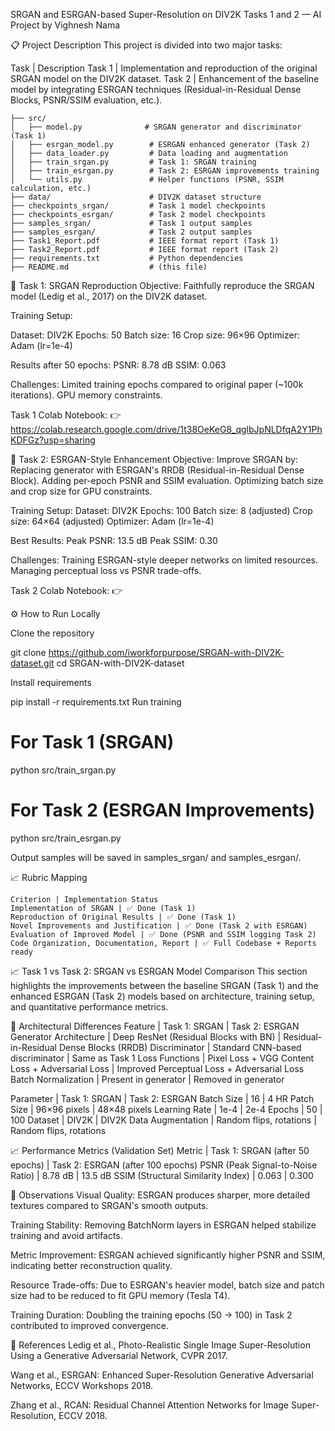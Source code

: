 SRGAN and ESRGAN-based Super-Resolution on DIV2K
Tasks 1 and 2 — AI Project by Vighnesh Nama

📋 Project Description
This project is divided into two major tasks:


Task | Description
Task 1 | Implementation and reproduction of the original SRGAN model on the DIV2K dataset.
Task 2 | Enhancement of the baseline model by integrating ESRGAN techniques (Residual-in-Residual Dense Blocks, PSNR/SSIM evaluation, etc.).
    
    ├── src/
    │   ├── model.py              # SRGAN generator and discriminator (Task 1)
    │   ├── esrgan_model.py        # ESRGAN enhanced generator (Task 2)
    │   ├── data_loader.py         # Data loading and augmentation
    │   ├── train_srgan.py         # Task 1: SRGAN training
    │   ├── train_esrgan.py        # Task 2: ESRGAN improvements training
    │   └── utils.py               # Helper functions (PSNR, SSIM calculation, etc.)
    ├── data/                      # DIV2K dataset structure
    ├── checkpoints_srgan/         # Task 1 model checkpoints
    ├── checkpoints_esrgan/        # Task 2 model checkpoints
    ├── samples_srgan/             # Task 1 output samples
    ├── samples_esrgan/            # Task 2 output samples
    ├── Task1_Report.pdf           # IEEE format report (Task 1)
    ├── Task2_Report.pdf           # IEEE format report (Task 2)
    ├── requirements.txt           # Python dependencies
    ├── README.md                  # (this file)

🧪 Task 1: SRGAN Reproduction
Objective: Faithfully reproduce the SRGAN model (Ledig et al., 2017) on the DIV2K dataset.

Training Setup:

Dataset: DIV2K
Epochs: 50
Batch size: 16
Crop size: 96×96
Optimizer: Adam (lr=1e-4)

Results after 50 epochs:
PSNR: 8.78 dB
SSIM: 0.063

Challenges:
Limited training epochs compared to original paper (~100k iterations).
GPU memory constraints.

Task 1 Colab Notebook:
👉 https://colab.research.google.com/drive/1t38OeKeG8_qglbJpNLDfqA2Y1PhKDFGz?usp=sharing

🧪 Task 2: ESRGAN-Style Enhancement
Objective: Improve SRGAN by:
Replacing generator with ESRGAN's RRDB (Residual-in-Residual Dense Block).
Adding per-epoch PSNR and SSIM evaluation.
Optimizing batch size and crop size for GPU constraints.

Training Setup:
Dataset: DIV2K
Epochs: 100
Batch size: 8 (adjusted)
Crop size: 64×64 (adjusted)
Optimizer: Adam (lr=1e-4)

Best Results:
Peak PSNR: 13.5 dB
Peak SSIM: 0.30

Challenges:
Training ESRGAN-style deeper networks on limited resources.
Managing perceptual loss vs PSNR trade-offs.

Task 2 Colab Notebook:
👉 

⚙️ How to Run Locally

Clone the repository

git clone https://github.com/iworkforpurpose/SRGAN-with-DIV2K-dataset.git
cd SRGAN-with-DIV2K-dataset

Install requirements

pip install -r requirements.txt
Run training

# For Task 1 (SRGAN)
python src/train_srgan.py

# For Task 2 (ESRGAN Improvements)
python src/train_esrgan.py

Output samples will be saved in samples_srgan/ and samples_esrgan/.

📈 Rubric Mapping

    Criterion | Implementation Status
    Implementation of SRGAN | ✅ Done (Task 1)
    Reproduction of Original Results | ✅ Done (Task 1)
    Novel Improvements and Justification | ✅ Done (Task 2 with ESRGAN)
    Evaluation of Improved Model | ✅ Done (PSNR and SSIM logging Task 2)
    Code Organization, Documentation, Report | ✅ Full Codebase + Reports ready

📈 Task 1 vs Task 2: SRGAN vs ESRGAN Model Comparison
This section highlights the improvements between the baseline SRGAN (Task 1) and the enhanced ESRGAN (Task 2) models based on architecture, training setup, and quantitative performance metrics.

🧠 Architectural Differences
Feature | Task 1: SRGAN | Task 2: ESRGAN
Generator Architecture | Deep ResNet (Residual Blocks with BN) | Residual-in-Residual Dense Blocks (RRDB)
Discriminator | Standard CNN-based discriminator | Same as Task 1
Loss Functions | Pixel Loss + VGG Content Loss + Adversarial Loss | Improved Perceptual Loss + Adversarial Loss
Batch Normalization | Present in generator | Removed in generator

Parameter | Task 1: SRGAN | Task 2: ESRGAN
Batch Size | 16 | 4
HR Patch Size | 96×96 pixels | 48×48 pixels
Learning Rate | 1e-4 | 2e-4
Epochs | 50 | 100
Dataset | DIV2K | DIV2K
Data Augmentation | Random flips, rotations | Random flips, rotations

📈 Performance Metrics (Validation Set)
Metric | Task 1: SRGAN (after 50 epochs) | Task 2: ESRGAN (after 100 epochs)
PSNR (Peak Signal-to-Noise Ratio) | 8.78 dB | 13.5 dB
SSIM (Structural Similarity Index) | 0.063 | 0.300

📝 Observations
Visual Quality:
ESRGAN produces sharper, more detailed textures compared to SRGAN's smooth outputs.

Training Stability:
Removing BatchNorm layers in ESRGAN helped stabilize training and avoid artifacts.

Metric Improvement:
ESRGAN achieved significantly higher PSNR and SSIM, indicating better reconstruction quality.

Resource Trade-offs:
Due to ESRGAN's heavier model, batch size and patch size had to be reduced to fit GPU memory (Tesla T4).

Training Duration:
Doubling the training epochs (50 → 100) in Task 2 contributed to improved convergence.

📑 References
Ledig et al., Photo-Realistic Single Image Super-Resolution Using a Generative Adversarial Network, CVPR 2017.

Wang et al., ESRGAN: Enhanced Super-Resolution Generative Adversarial Networks, ECCV Workshops 2018.

Zhang et al., RCAN: Residual Channel Attention Networks for Image Super-Resolution, ECCV 2018.


